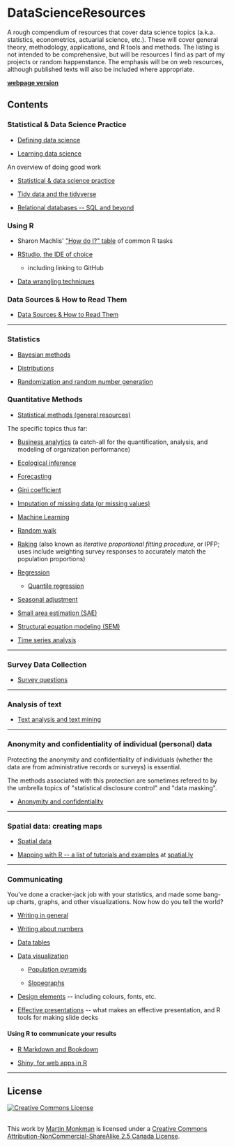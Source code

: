 # DataScienceResources

A rough compendium of resources that cover data science topics (a.k.a. statistics, econometrics, actuarial science, etc.). These will cover general theory, methodology, applications, and R tools and methods. The listing is not intended to be comprehensive, but will be resources I find as part of my projects or random happenstance. The emphasis will be on web resources, although published texts will also be included where appropriate.

**[webpage version](http://monkmanmh.github.io/DataScienceResources/)**

## Contents

### Statistical & Data Science Practice

* [Defining data science](docs/DataScience.md)

* [Learning data science](docs/Learning.md)

An overview of doing good work

* [Statistical & data science practice](docs/StatisticalPractice.md)

* [Tidy data and the tidyverse](docs/TidyData.md)

* [Relational databases -- SQL and beyond](docs/RelationalDatabases.md)


### Using R

* Sharon Machlis' ["How do I?" table](https://smach.github.io/R4JournalismBook/HowDoI.html) of common R tasks

* [RStudio, the IDE of choice](docs/RStudio.md)

  - including linking to GitHub

* [Data wrangling techniques](docs/DataWrangling.md)


### Data Sources & How to Read Them

* [Data Sources & How to Read Them](docs/DataSources.md)


***
### Statistics

* [Bayesian methods](docs/Bayesian.md)

* [Distributions](docs/Distributions.md)

* [Randomization and random number generation](docs/Random.md)


### Quantitative Methods

* [Statistical methods (general resources)](docs/StatisticalMethods.md)

The specific topics thus far:

* [Business analytics](docs/BusinessAnalytics.md) (a catch-all for the quantification, analysis, and modeling of organization performance)

* [Ecological inference](docs/EcologicalInference.md)

* [Forecasting](docs/Forecasting.md)

* [Gini coefficient](docs/GiniCoefficient.md)

* [Imputation of missing data (or missing values)](docs/MissingValue-Imputation.md)

* [Machine Learning](docs/MachineLearning.md)

* [Random walk](docs/RandomWalk.md)

* [Raking](docs/Raking.md) (also known as _iterative proportional fitting procedure_, or IPFP; uses include weighting survey responses to accurately match the population proportions)

* [Regression](docs/Regression.md)

  - [Quantile regression](docs/QuantileRegression.md)

* [Seasonal adjustment](docs/SeasonalAdjustment.md)

* [Small area estimation (SAE)](docs/SmallAreaEstimation.md)

* [Structural equation modeling (SEM)](docs/SEM.md)

* [Time series analysis](docs/TimeSeries.md)


***

### Survey Data Collection

* [Survey questions](docs/Survey_questions.md)


***

### Analysis of text

* [Text analysis and text mining](docs/TextAnalysis.md)


***


### Anonymity and confidentiality of individual (personal) data

Protecting the anonymity and confidentiality of individuals (whether the data are from administrative records or surveys) is essential.

The methods associated with this protection are sometimes refered to by the umbrella topics of "statistical disclosure control" and "data masking".

* [Anonymity and confidentiality](docs/Anonymity_Confidentiality.md)


***

### Spatial data: creating maps

* [Spatial data](docs/SpatialData.md)

* [Mapping with R -- a list of tutorials and examples](http://spatial.ly/r/) at [spatial.ly](http://spatial.ly/)


***

### Communicating

You've done a cracker-jack job with your statistics, and made some bang-up charts, graphs, and other visualizations. Now how do you tell the world? 

* [Writing in general](docs/Writing.md)

* [Writing about numbers](docs/Writing-about-numbers.md)

* [Data tables](docs/Data_Tables.md)

* [Data visualization](docs/Data_Visualization.md)

  - [Population pyramids](docs/Data_Visualization_PopulationPyramids.md)

  - [Slopegraphs](docs/Data_Visualization_Slopegraphs.md)

* [Design elements](docs/Design.md) -- including colours, fonts, etc.

* [Effective presentations](docs/Presentations.md) -- what makes an effective presentation, and R tools for making slide decks


#### Using R to communicate your results

* [R Markdown and Bookdown](docs/RMarkdown.md)

* [Shiny, for web apps in R](docs/Shiny.md)


***

## License


<a rel="license" href="http://creativecommons.org/licenses/by-nc-sa/3.0/us/"><img alt="Creative Commons License" style="border-width:0" src="https://i.creativecommons.org/l/by-nc-sa/3.0/us/88x31.png" /></a>

<br />This work by [Martin Monkman](https://github.com/MonkmanMH) is licensed under a 
<a rel="license" href="https://creativecommons.org/licenses/by-nc-sa/2.5/ca/">Creative Commons Attribution-NonCommercial-ShareAlike 2.5 Canada License</a>.


